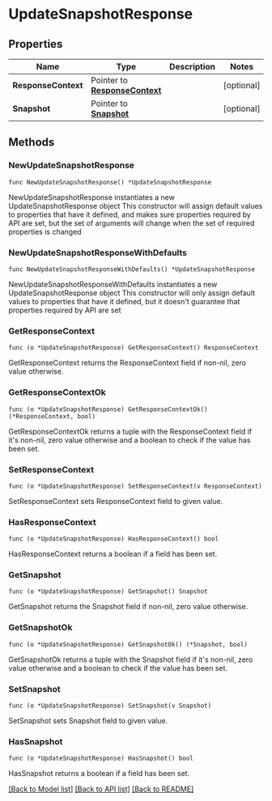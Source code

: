 # UpdateSnapshotResponse

## Properties

Name | Type | Description | Notes
------------ | ------------- | ------------- | -------------
**ResponseContext** | Pointer to [**ResponseContext**](ResponseContext.md) |  | [optional] 
**Snapshot** | Pointer to [**Snapshot**](Snapshot.md) |  | [optional] 

## Methods

### NewUpdateSnapshotResponse

`func NewUpdateSnapshotResponse() *UpdateSnapshotResponse`

NewUpdateSnapshotResponse instantiates a new UpdateSnapshotResponse object
This constructor will assign default values to properties that have it defined,
and makes sure properties required by API are set, but the set of arguments
will change when the set of required properties is changed

### NewUpdateSnapshotResponseWithDefaults

`func NewUpdateSnapshotResponseWithDefaults() *UpdateSnapshotResponse`

NewUpdateSnapshotResponseWithDefaults instantiates a new UpdateSnapshotResponse object
This constructor will only assign default values to properties that have it defined,
but it doesn't guarantee that properties required by API are set

### GetResponseContext

`func (o *UpdateSnapshotResponse) GetResponseContext() ResponseContext`

GetResponseContext returns the ResponseContext field if non-nil, zero value otherwise.

### GetResponseContextOk

`func (o *UpdateSnapshotResponse) GetResponseContextOk() (*ResponseContext, bool)`

GetResponseContextOk returns a tuple with the ResponseContext field if it's non-nil, zero value otherwise
and a boolean to check if the value has been set.

### SetResponseContext

`func (o *UpdateSnapshotResponse) SetResponseContext(v ResponseContext)`

SetResponseContext sets ResponseContext field to given value.

### HasResponseContext

`func (o *UpdateSnapshotResponse) HasResponseContext() bool`

HasResponseContext returns a boolean if a field has been set.

### GetSnapshot

`func (o *UpdateSnapshotResponse) GetSnapshot() Snapshot`

GetSnapshot returns the Snapshot field if non-nil, zero value otherwise.

### GetSnapshotOk

`func (o *UpdateSnapshotResponse) GetSnapshotOk() (*Snapshot, bool)`

GetSnapshotOk returns a tuple with the Snapshot field if it's non-nil, zero value otherwise
and a boolean to check if the value has been set.

### SetSnapshot

`func (o *UpdateSnapshotResponse) SetSnapshot(v Snapshot)`

SetSnapshot sets Snapshot field to given value.

### HasSnapshot

`func (o *UpdateSnapshotResponse) HasSnapshot() bool`

HasSnapshot returns a boolean if a field has been set.


[[Back to Model list]](../README.md#documentation-for-models) [[Back to API list]](../README.md#documentation-for-api-endpoints) [[Back to README]](../README.md)


